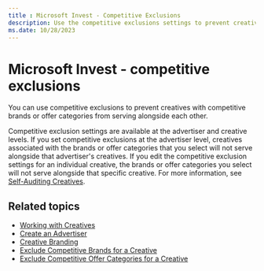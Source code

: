 ```yaml
---
title : Microsoft Invest - Competitive Exclusions
description: Use the competitive exclusions settings to prevent creatives from serving alongside each other. These settings are available at the advertiser and creative levels.
ms.date: 10/28/2023
---
```


# Microsoft Invest - competitive exclusions

You can use competitive exclusions to prevent creatives with competitive brands or offer categories from serving alongside each other.

Competitive exclusion settings are available at the advertiser and creative levels. If you set competitive exclusions at the advertiser
level, creatives associated with the brands or offer categories that you select will not serve alongside that advertiser's creatives. If you edit the competitive exclusion settings for an individual creative, the brands or offer categories you select will not serve alongside that specific creative. For more information, see [Self-Auditing Creatives](./self-auditing-creatives.md).

## Related topics

- [Working with Creatives](./working-with-creatives.md)
- [Create an Advertiser](./create-an-advertiser.md)
- [Creative Branding](./creative-branding.md)
- [Exclude Competitive Brands for a Creative](./exclude-competitive-brands-for-a-creative.md)
- [Exclude Competitive Offer Categories for a Creative](./exclude-competitive-offer-categories-for-a-creative.md)
